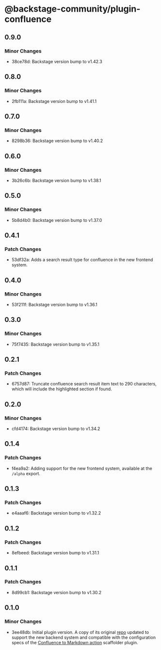 # @backstage-community/plugin-confluence

## 0.9.0

### Minor Changes

- 38ce78d: Backstage version bump to v1.42.3

## 0.8.0

### Minor Changes

- 2fb111a: Backstage version bump to v1.41.1

## 0.7.0

### Minor Changes

- 8298b36: Backstage version bump to v1.40.2

## 0.6.0

### Minor Changes

- 3b26c6b: Backstage version bump to v1.38.1

## 0.5.0

### Minor Changes

- 5b8d4b0: Backstage version bump to v1.37.0

## 0.4.1

### Patch Changes

- 53df32a: Adds a search result type for confluence in the new frontend system.

## 0.4.0

### Minor Changes

- 53f211f: Backstage version bump to v1.36.1

## 0.3.0

### Minor Changes

- 75f7435: Backstage version bump to v1.35.1

## 0.2.1

### Patch Changes

- 6757d87: Truncate confluence search result item text to 290 characters, which will include the highlighted section if found.

## 0.2.0

### Minor Changes

- cfd4174: Backstage version bump to v1.34.2

## 0.1.4

### Patch Changes

- f4ea9a2: Adding support for the new frontend system, available at the `/alpha` export.

## 0.1.3

### Patch Changes

- e4aaaf6: Backstage version bump to v1.32.2

## 0.1.2

### Patch Changes

- 8efbeed: Backstage version bump to v1.31.1

## 0.1.1

### Patch Changes

- 8d99cb1: Backstage version bump to v1.30.2

## 0.1.0

### Minor Changes

- 3ee48db: Initial plugin version. A copy of its original [repo](https://github.com/K-Phoen/backstage-plugin-confluence) updated to support the new backend system and compatible with the configuration specs of the [Confluence to Markdown action](https://github.com/backstage/backstage/tree/master/plugins/scaffolder-backend-module-confluence-to-markdown) scaffolder plugin.
